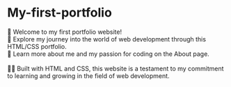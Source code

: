 # My-first-portfolio
🚀 Welcome to my first portfolio website! 
<br>
🌟 Explore my journey into the world of web development through this HTML/CSS portfolio.
<br>
📝 Learn more about me and my passion for coding on the About page.  
<br>
👨‍💻 Built with HTML and CSS, this website is a testament to my commitment to learning and growing in the field of web development. 
